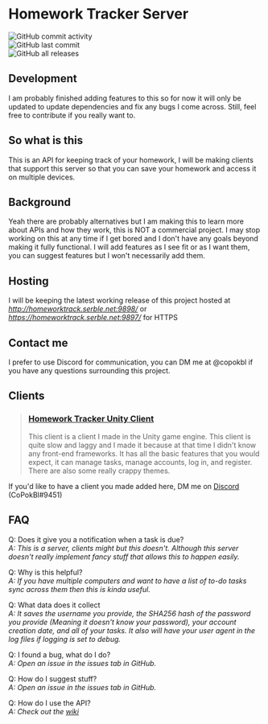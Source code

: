 # Homework Tracker Server

![GitHub commit activity](https://img.shields.io/github/commit-activity/m/CoPokBl/HomeworkTrackerServer?label=Commit%20Frequency&style=for-the-badge)  
![GitHub last commit](https://img.shields.io/github/last-commit/CoPokBl/HomeworkTrackerServer?style=for-the-badge)  
![GitHub all releases](https://img.shields.io/github/downloads/CoPokBl/HomeworkTrackerServer/total?style=for-the-badge)  

## Development
I am probably finished adding features to this so for now it will only be updated to update dependencies and fix any bugs I come across.
Still, feel free to contribute if you really want to.

## So what is this
This is an API for keeping track of your homework, I will be making clients that support this server so that you can save your homework and access it on multiple devices.

## Background
Yeah there are probably alternatives but I am making this to learn more about APIs and how they work, this is NOT a commercial project. I may stop working on this at any time if I get bored and I don't have any goals beyond making it fully functional. I will add features as I see fit or as I want them, you can suggest features but I won't necessarily add them.

## Hosting
I will be keeping the latest working release of this project hosted at *http://homeworktrack.serble.net:9898/* or *https://homeworktrack.serble.net:9897/* for HTTPS
 
## Contact me
I prefer to use Discord for communication, you can DM me at @copokbl if you have any questions surrounding this project.

## Clients

> ### [Homework Tracker Unity Client](https://github.com/CoPokBl/HomeworkTrackerUnityClient)
> This client is a client I made in the Unity game engine. This client is quite slow and laggy and I made it because at that time I didn't know any front-end frameworks. It has all the basic features that you would expect, it can manage tasks, manage accounts, log in, and register. There are also some really crappy themes.

If you'd like to have a client you made added here, DM me on [Discord](https://discord.com) (CoPokBl#9451)

## FAQ

Q: Does it give you a notification when a task is due?  
*A: This is a server, clients might but this doesn't. Although this server doesn't really implement fancy stuff that allows this to happen easily.*

Q: Why is this helpful?  
*A: If you have multiple computers and want to have a list of to-do tasks sync across them then this is kinda useful.*

Q: What data does it collect  
*A: It saves the username you provide, the SHA256 hash of the password you provide (Meaning it doesn't know your password), your account creation date, and all of your tasks. It also will have your user agent in the log files if logging is set to debug.*

Q: I found a bug, what do I do?  
*A: Open an issue in the issues tab in GitHub.*

Q: How do I suggest stuff?  
*A: Open an issue in the issues tab in GitHub.*

Q: How do I use the API?  
*A: Check out the [wiki](https://github.com/CoPokBl/HomeworkTrackerServer/wiki)*
